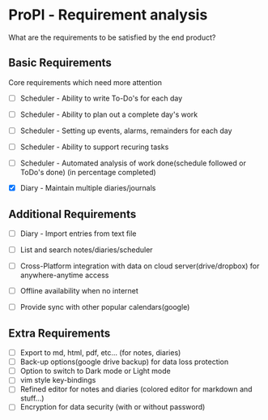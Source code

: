 # ProPl - Requirement analysis

What are the requirements to be satisfied by the end product?


## Basic Requirements
Core requirements which need more attention
 - [ ] Scheduler - Ability to write To-Do's for each day
 - [ ] Scheduler - Ability to plan out a complete day's work
 - [ ] Scheduler - Setting up events, alarms, remainders for each day
 - [ ] Scheduler - Ability to support recuring tasks
 - [ ] Scheduler - Automated analysis of work done(schedule followed or ToDo's done) (in percentage completed)
 - [x] Diary - Maintain multiple diaries/journals


## Additional Requirements
 - [ ] Diary - Import entries from text file
 - [ ] List and search notes/diaries/scheduler
 - [ ] Cross-Platform integration with data on cloud server(drive/dropbox) for anywhere-anytime access
 - [ ] Offline availability when no internet
 - [ ] Provide sync with other popular calendars(google)


## Extra Requirements
 - [ ] Export to md, html, pdf, etc... (for notes, diaries)
 - [ ] Back-up options(google drive backup) for data loss protection
 - [ ] Option to switch to Dark mode or Light mode
 - [ ] vim style key-bindings
 - [ ] Refined editor for notes and diaries (colored editor for markdown and stuff...)
 - [ ] Encryption for data security (with or without password)
